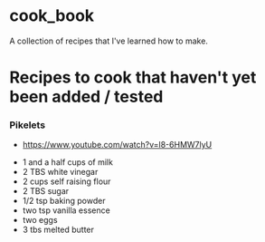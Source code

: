 # cook_book

A collection of recipes that I've learned how to make.


# Recipes to cook that haven't yet been added / tested

### Pikelets

* https://www.youtube.com/watch?v=l8-6HMW7lyU

- 1 and a half cups of milk
- 2 TBS white vinegar 
- 2 cups self raising flour
- 2 TBS sugar
- 1/2 tsp baking powder
- two tsp vanilla essence
- two eggs
- 3 tbs melted butter
